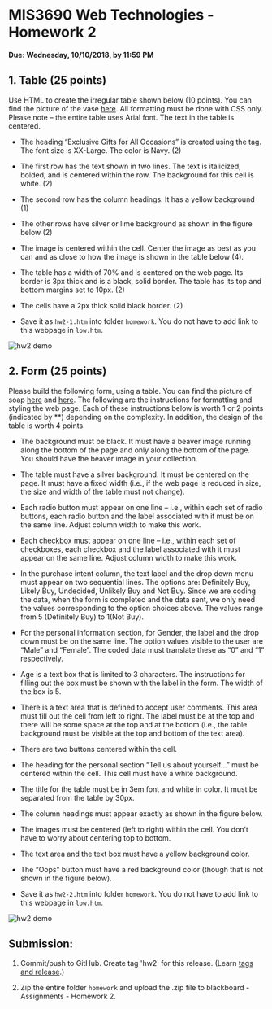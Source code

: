 # MIS3690 Web Technologies - Homework 2
**Due: Wednesday, 10/10/2018, by 11:59 PM**

## 1. Table (25 points)

Use HTML to create the irregular table shown below (10 points). You can find the picture of the vase [here](images/ming.jpg). All formatting must be done with CSS only. Please note – the entire table uses Arial font. The text in the table is centered.

* The heading “Exclusive Gifts for All Occasions” is created using the <caption> tag. The font size is XX-Large. The color is Navy. (2)

* The first row has the text shown in two lines. The text is italicized, bolded, and is centered within the row. The background for this cell is white. (2)

* The second row has the column headings. It has a yellow background (1)

* The other rows have silver or lime background as shown in the figure below (2)

* The image is centered within the cell. Center the image as best as you can and as close to how the image is shown in the table below (4). 

* The table has a width of 70% and is centered on the web page. Its border is 3px thick and is a black, solid border. The table has its top and bottom margins set to 10px. (2)  

* The cells have a 2px thick solid black border. (2)

* Save it as ```hw2-1.htm``` into folder ```homework```. You do not have to add link to this webpage in ```low.htm```.

![hw2 demo](/images/hw2-1_demo.png) 


## 2. Form (25 points)

Please build the following form, using a table. You can find the picture of soap [here](images/soap-1.jpg) and [here](images/soap-2.jpg). The following are the instructions for formatting and styling the web page. Each of these instructions below is worth 1 or 2 points (indicated by **) depending on the complexity. In addition, the design of the table is worth 4 points. 

* The background must be black. It must have a beaver image running along the bottom of the page and only along the bottom of the page. You should have the beaver image in your collection.

* The table must have a silver background. It must be centered on the page. It must have a fixed width (i.e., if the web page is reduced in size, the size and width of the table must not change).  

* Each radio button must appear on one line – i.e., within each set of radio buttons, each radio button and the label associated with it must be on the same line. Adjust column width to make this work.

* Each checkbox must appear on one line – i.e., within each set of checkboxes, each checkbox and the label associated with it must appear on the same line. Adjust column width to make this work.

* In the purchase intent column, the text label and the drop down menu must appear on two sequential lines. The options are: Definitely Buy, Likely Buy, Undecided, Unlikely Buy and Not Buy.  Since we are coding the data, when the form is completed and the data sent, we only need the values corresponding to the option choices above. The values range from 5 (Definitely Buy) to 1(Not Buy).

* For the personal information section, for Gender, the label and the drop down must be on the same line. The option values visible to the user are “Male” and “Female”. The coded data must translate these as “0” and “1” respectively.

* Age is a text box that is limited to 3 characters. The instructions for filling out the box must be shown with the label in the form. The width of the box is 5. 

* There is a text area that is defined to accept user comments. This area must fill out the cell from left to right. The label must be at the top and there will be some space at the top and at the bottom (i.e., the table background must be visible at the top and bottom of the text area).

* There are two buttons centered within the cell.

* The heading for the personal section “Tell us about yourself...” must be centered within the cell. This cell must have a white background.

* The title for the table must be in 3em font and white in color. It must be separated from the table by 30px.

* The column headings must appear exactly as shown in the figure below. 

* The images must be centered (left to right) within the cell. You don’t have to worry about centering top to bottom.

* The text area and the text box must have a yellow background color.

* The “Oops” button must have a red background color (though that is not shown in the figure below).

* Save it as ```hw2-2.htm``` into folder ```homework```. You do not have to add link to this webpage in ```low.htm```.

![hw2 demo](/images/hw2-2_demo.png) 

## Submission:
1. Commit/push to GitHub. Create tag 'hw2' for this release. (Learn [tags and release](https://help.github.com/articles/working-with-tags/).)


2. Zip the entire folder ```homework``` and upload the .zip file to blackboard - Assignments - Homework 2.